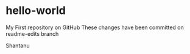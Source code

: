 # hello-world
My First repository on GitHub
These changes have been committed on readme-edits branch

Shantanu

